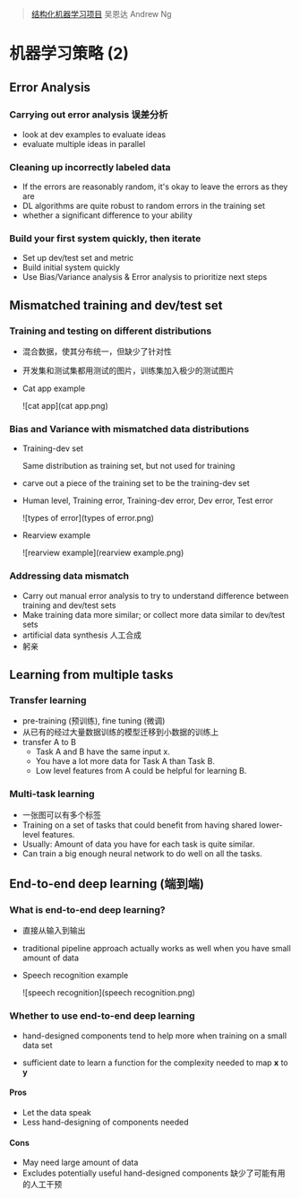 > [结构化机器学习项目](http://mooc.study.163.com/course/2001280004)
> 吴恩达 Andrew Ng

# 机器学习策略 (2)

## Error Analysis

### Carrying out error analysis 误差分析

- look at dev examples to evaluate ideas
- evaluate multiple ideas in parallel

### Cleaning up incorrectly labeled data

- If the errors are reasonably random, it's okay to leave the errors as they are
- DL algorithms are quite robust to random errors in the training set
- whether a significant difference to your ability

### Build your first system quickly, then iterate

- Set up dev/test set and metric
- Build initial system quickly
- Use Bias/Variance analysis & Error analysis to prioritize next steps

## Mismatched training and dev/test set

### Training and testing on different distributions

- 混合数据，使其分布统一，但缺少了针对性

- 开发集和测试集都用测试的图片，训练集加入极少的测试图片

- Cat app example 

  ![cat app](cat app.png)

### Bias and Variance with mismatched data distributions

- Training-dev set

  Same distribution as training set, but not used for training

- carve out a piece of the training set to be the training-dev set

- Human level, Training error, Training-dev error, Dev error, Test error 

  ![types of error](types of error.png)

- Rearview example 

  ![rearview example](rearview example.png)

### Addressing data mismatch

- Carry out manual error analysis to try to understand difference
  between training and dev/test sets
- Make training data more similar; or collect more data similar to
  dev/test sets
- artificial data synthesis 人工合成
- 躬亲

## Learning from multiple tasks

### Transfer learning

- pre-training (预训练), fine tuning (微调)
- 从已有的经过大量数据训练的模型迁移到小数据的训练上
- transfer A to B
  - Task A and B have the same input x.
  - You have a lot more data for Task A than Task B.
  - Low level features from A could be helpful for learning B.

### Multi-task learning

- 一张图可以有多个标签
- Training on a set of tasks that could benefit from having shared lower-level features.
- Usually: Amount of data you have for each task is quite similar.
- Can train a big enough neural network to do well on all the tasks.

## End-to-end deep learning (端到端)

### What is end-to-end deep learning?

- 直接从输入到输出

- traditional pipeline approach actually works as well when you have small amount of data

- Speech recognition example 

  ![speech recognition](speech recognition.png)

### Whether to use end-to-end deep learning

- hand-designed components tend to help more when training on a small data set

- sufficient date to learn a function for the complexity needed to map **x** to **y** 

#### Pros

- Let the data speak
- Less hand-designing of components needed

#### Cons

- May need large amount of data
- Excludes potentially useful hand-designed components 缺少了可能有用的人工干预